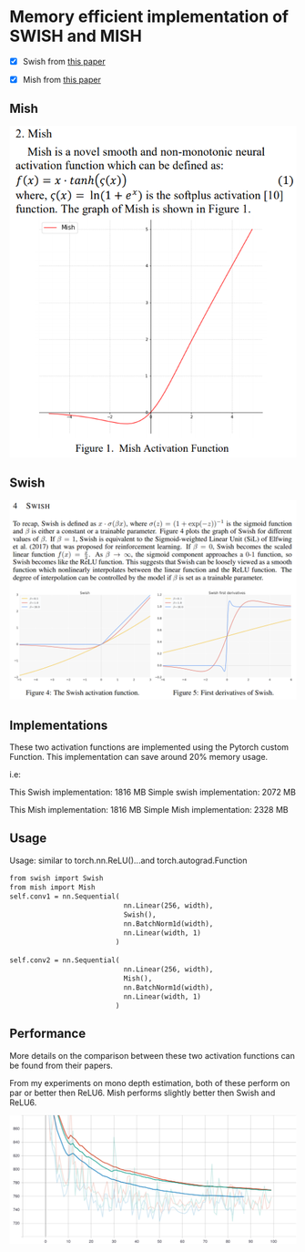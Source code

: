 # Memory efficient implementation of SWISH and MISH

- [x] Swish from [this paper](https://arxiv.org/abs/1710.05941)
- [x] Mish from [this paper](https://arxiv.org/pdf/1908.08681.pdf)


## Mish
![](figures/mish.png)

## Swish 
![](figures/swish.png)

## Implementations
These two activation functions are implemented using the Pytorch custom Function. 
This implementation can save around 20% memory usage.

i.e: 

This Swish implementation: 1816 MB 
Simple swish implementation: 2072 MB

This Mish implementation: 1816 MB
Simple Mish implementation: 2328 MB


## Usage
Usage: similar to torch.nn.ReLU()...and torch.autograd.Function 
```
from swish import Swish
from mish import Mish
self.conv1 = nn.Sequential(
                            nn.Linear(256, width),
                            Swish(),
                            nn.BatchNorm1d(width),
                            nn.Linear(width, 1)
                          )

self.conv2 = nn.Sequential(
                            nn.Linear(256, width),
                            Mish(),
                            nn.BatchNorm1d(width),
                            nn.Linear(width, 1)
                          )
```

## Performance
More details on the comparison between these two activation functions can be found from their papers. 

From my experiments on mono depth estimation, both of these perform on par or better then ReLU6. Mish performs slightly better then Swish and ReLU6. 

![Performance Comparison](figures/compare.svg)

